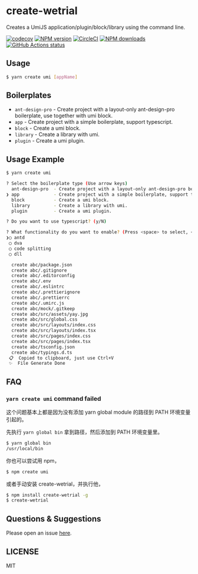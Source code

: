 # create-wetrial

Creates a UmiJS application/plugin/block/library using the command line.

[![codecov](https://codecov.io/gh/wetrial/create-wetrial/branch/master/graph/badge.svg)](https://codecov.io/gh/wetrial/create-wetrial) [![NPM version](https://img.shields.io/npm/v/create-wetrial.svg?style=flat)](https://npmjs.org/package/create-wetrial) [![CircleCI](https://circleci.com/gh/wetrial/create-wetrial/tree/master.svg?style=svg)](https://circleci.com/gh/wetrial/create-wetrial/tree/master) [![NPM downloads](http://img.shields.io/npm/dm/create-wetrial.svg?style=flat)](https://npmjs.org/package/create-wetrial) [![GitHub Actions status](https://github.com/wetrial/create-wetrial/workflows/Node%20CI/badge.svg)](https://github.com/wetrial/create-wetrial)

## Usage

```bash
$ yarn create umi [appName]
```

## Boilerplates

- `ant-design-pro` - Create project with a layout-only ant-design-pro boilerplate, use together with umi block.
- `app` - Create project with a simple boilerplate, support typescript.
- `block` - Create a umi block.
- `library` - Create a library with umi.
- `plugin` - Create a umi plugin.

## Usage Example

```bash
$ yarn create umi

? Select the boilerplate type (Use arrow keys)
  ant-design-pro  - Create project with a layout-only ant-design-pro boilerplate, use together with umi block.
❯ app             - Create project with a simple boilerplate, support typescript.
  block           - Create a umi block.
  library         - Create a library with umi.
  plugin          - Create a umi plugin.

? Do you want to use typescript? (y/N)

? What functionality do you want to enable? (Press <space> to select, <a> to toggle all, <i> to invert selection)
❯◯ antd
 ◯ dva
 ◯ code splitting
 ◯ dll

  create abc/package.json
  create abc/.gitignore
  create abc/.editorconfig
  create abc/.env
  create abc/.eslintrc
  create abc/.prettierignore
  create abc/.prettierrc
  create abc/.umirc.js
  create abc/mock/.gitkeep
  create abc/src/assets/yay.jpg
  create abc/src/global.css
  create abc/src/layouts/index.css
  create abc/src/layouts/index.tsx
  create abc/src/pages/index.css
  create abc/src/pages/index.tsx
  create abc/tsconfig.json
  create abc/typings.d.ts
 📋  Copied to clipboard, just use Ctrl+V
 ✨  File Generate Done
```

## FAQ

### `yarn create umi` command failed

这个问题基本上都是因为没有添加 yarn global module 的路径到 PATH 环境变量引起的。

先执行 `yarn global bin` 拿到路径，然后添加到 PATH 环境变量里。

```bash
$ yarn global bin
/usr/local/bin
```

你也可以尝试用 npm，

```bash
$ npm create umi
```

或者手动安装 create-wetrial，并执行他，

```bash
$ npm install create-wetrial -g
$ create-wetrial
```

## Questions & Suggestions

Please open an issue [here](https://github.com/wetrial/umi/issues?q=is%3Aissue+is%3Aopen+sort%3Aupdated-desc).

## LICENSE

MIT
